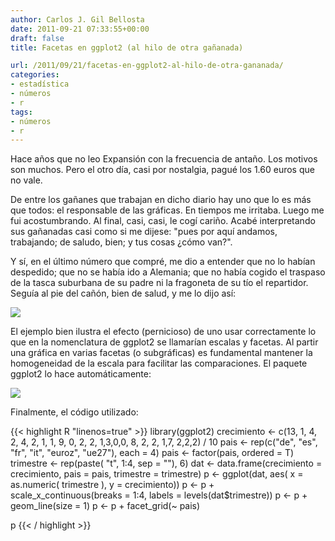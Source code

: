 ```yaml
---
author: Carlos J. Gil Bellosta
date: 2011-09-21 07:33:55+00:00
draft: false
title: Facetas en ggplot2 (al hilo de otra gañanada)

url: /2011/09/21/facetas-en-ggplot2-al-hilo-de-otra-gananada/
categories:
- estadística
- números
- r
tags:
- números
- r
---
```


Hace años que no leo Expansión con la frecuencia de antaño. Los motivos son muchos. Pero el otro día, casi por nostalgia, pagué los 1.60 euros que no vale.

De entre los gañanes que trabajan en dicho diario hay uno que lo es más que todos: el responsable de las gráficas. En tiempos me irritaba. Luego me fui acostumbrando. Al final, casi, casi, le cogí cariño. Acabé interpretando sus gañanadas casi como si me dijese: "pues por aquí andamos, trabajando; de saludo, bien; y tus cosas ¿cómo van?".

Y sí, en el último número que compré, me dio a entender que no lo habían despedido; que no se había ido a Alemania; que no había cogido el traspaso de la tasca suburbana de su padre ni la fragoneta de su tío el repartidor. Seguía al pie del cañón, bien de salud, y me lo dijo así:

[![](/wp-uploads/2011/09/grafico_expansion.jpg)
](/wp-uploads/2011/09/grafico_expansion.jpg)

El ejemplo bien ilustra el efecto (pernicioso) de uno usar correctamente lo que en la nomenclatura de ggplot2 se llamarían escalas y facetas. Al partir una gráfica en varias facetas (o subgráficas) es fundamental mantener la homogeneidad de la escala para facilitar las comparaciones. El paquete ggplot2 lo hace automáticamente:

[![](/wp-uploads/2011/09/crecimiento_pib.png#center)
](/wp-uploads/2011/09/crecimiento_pib.png#center)

Finalmente, el código utilizado:

{{< highlight R "linenos=true" >}}
library(ggplot2)
crecimiento <- c(13, 1, 4, 2, 4, 2, 1, 1, 9, 0, 2, 2, 1,3,0,0, 8, 2, 2, 1,7, 2,2,2) / 10
pais <- rep(c("de", "es", "fr", "it", "euroz", "ue27"), each = 4)
pais <- factor(pais, ordered = T)
trimestre <- rep(paste( "t", 1:4, sep = ""), 6)
dat <- data.frame(crecimiento = crecimiento, pais = pais, trimestre = trimestre)
p <- ggplot(dat, aes( x = as.numeric( trimestre ), y = crecimiento))
p <- p + scale_x_continuous(breaks = 1:4, labels = levels(dat$trimestre))
p <- p + geom_line(size = 1)
p <- p + facet_grid(~ pais)

p
{{< / highlight >}}
